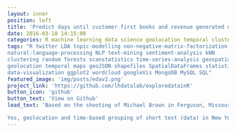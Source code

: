 ```yaml
---
layout: inner
position: left
title: 'Predict days until customer first books and revenue generated using AirBnB and Python'
date: 2016-03-18 14:15:00
categories: R machine learning data science geolocation temporal clustering twitter
tags: "R twitter LDA topic-modelling non-negative-matrix-factorization NMF 
natural-language-processing NLP text-mining sentiment-analysis kNN 
clustering random forests scanstatistics time-series-analysis geospatial
geolocation temporal maps geoJSON shapefiles SpatialDataFrames statistics 
data-visualization ggplot2 wordcloud googleVis MongoDB MySQL SQL"
featured_image: 'img/posts/edav2.png'
project_link: 'https://github.com/lhdatalab/exploredatainR'
button_icon: 'github'
button_text: 'View on Github'
lead_text: 'Based on the shooting of Michael Brown in Ferguson, Missouri in 2014; can clustering extract "unusual" local knowledge (positive sentiment) from global social injustice text (overwhelming negative sentiment)?

Yes, geolocation and time-based grouping of short text (data) in New York City gives e.g. overall sentiment = +0.15 for organising protests and rallies, but -0.1 for political reaction to the incident. Contrast this with cities outside of NYC where rallies also have a +0.15 sentiment, but legal/political reaction = +0.1 and injustice theme = -0.05. For recommendations read https://github.com/lhdatalab/Ryerson-project/CKME136_Project_PPT_Final.pdf'
---
```

